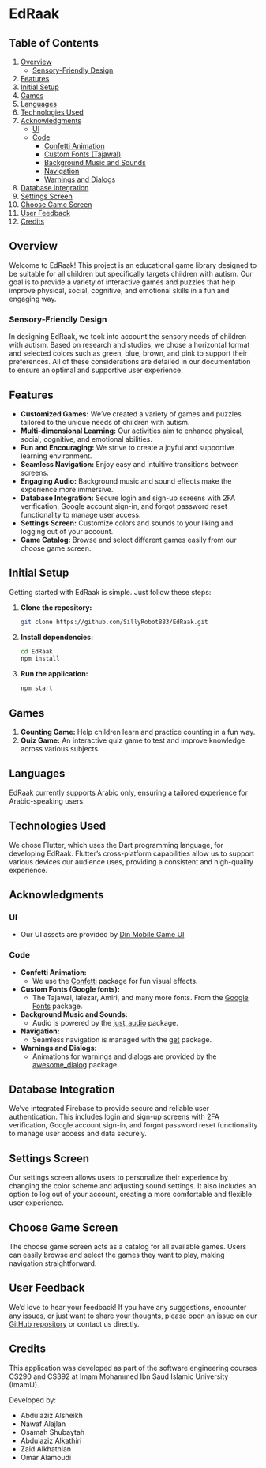 # EdRaak 

## Table of Contents

1. [Overview](#overview)
   - [Sensory-Friendly Design](#sensory-friendly-design)
2. [Features](#features)
3. [Initial Setup](#initial-setup)
4. [Games](#games)
5. [Languages](#languages)
6. [Technologies Used](#technologies-used)
7. [Acknowledgments](#acknowledgments)
   - [UI](#ui)
   - [Code](#code)
      - [Confetti Animation](#confetti-animation)
      - [Custom Fonts (Tajawal)](#custom-fonts-tajawal)
      - [Background Music and Sounds](#background-music-and-sounds)
      - [Navigation](#navigation)
      - [Warnings and Dialogs](#warnings-and-dialogs)
8. [Database Integration](#database-integration)
9. [Settings Screen](#settings-screen)
10. [Choose Game Screen](#choose-game-screen)
11. [User Feedback](#user-feedback)
12. [Credits](#credits)

## Overview

Welcome to EdRaak! This project is an educational game library designed to be suitable for all children but specifically targets children with autism. Our goal is to provide a variety of interactive games and puzzles that help improve physical, social, cognitive, and emotional skills in a fun and engaging way.

### Sensory-Friendly Design

In designing EdRaak, we took into account the sensory needs of children with autism. Based on research and studies, we chose a horizontal format and selected colors such as green, blue, brown, and pink to support their preferences. All of these considerations are detailed in our documentation to ensure an optimal and supportive user experience.

## Features

- **Customized Games:** We’ve created a variety of games and puzzles tailored to the unique needs of children with autism.
- **Multi-dimensional Learning:** Our activities aim to enhance physical, social, cognitive, and emotional abilities.
- **Fun and Encouraging:** We strive to create a joyful and supportive learning environment.
- **Seamless Navigation:** Enjoy easy and intuitive transitions between screens.
- **Engaging Audio:** Background music and sound effects make the experience more immersive.
- **Database Integration:** Secure login and sign-up screens with 2FA verification, Google account sign-in, and forgot password reset functionality to manage user access.
- **Settings Screen:** Customize colors and sounds to your liking and logging out of your account.
- **Game Catalog:** Browse and select different games easily from our choose game screen.

## Initial Setup

Getting started with EdRaak is simple. Just follow these steps:

1. **Clone the repository:**

   ```bash
   git clone https://github.com/SillyRobot883/EdRaak.git
   ```

2. **Install dependencies:**

   ```bash
   cd EdRaak
   npm install
   ```

3. **Run the application:**

   ```bash
   npm start
   ```

## Games

1. **Counting Game:** Help children learn and practice counting in a fun way.
2. **Quiz Game:** An interactive quiz game to test and improve knowledge across various subjects.

## Languages

EdRaak currently supports Arabic only, ensuring a tailored experience for Arabic-speaking users.

## Technologies Used

We chose Flutter, which uses the Dart programming language, for developing EdRaak. Flutter’s cross-platform capabilities allow us to support various devices our audience uses, providing a consistent and high-quality experience.

## Acknowledgments

### UI

- Our UI assets are provided by [Din Mobile Game UI](https://www.figma.com/community/file/1180593133226454532/din-mobile-game-ui?searchSessionId=ls5c3toa-o3wh097cv2)

### Code

- **Confetti Animation:**
  - We use the [Confetti](https://pub.dev/packages/confetti) package for fun visual effects.
- **Custom Fonts (Google fonts):**
  - The Tajawal, lalezar, Amiri, and many more fonts. From the [Google Fonts](https://pub.dev/packages/google_fonts) package.
- **Background Music and Sounds:**
  - Audio is powered by the [just_audio](https://pub.dev/packages/just_audio) package.
- **Navigation:**
  - Seamless navigation is managed with the [get](https://pub.dev/packages/get) package.
- **Warnings and Dialogs:**
  - Animations for warnings and dialogs are provided by the [awesome_dialog](https://pub.dev/packages/awesome_dialog) package.

## Database Integration

We’ve integrated Firebase to provide secure and reliable user authentication. This includes login and sign-up screens with 2FA verification, Google account sign-in, and forgot password reset functionality to manage user access and data securely.

## Settings Screen

Our settings screen allows users to personalize their experience by changing the color scheme and adjusting sound settings. It also includes an option to log out of your account, creating a more comfortable and flexible user experience.

## Choose Game Screen

The choose game screen acts as a catalog for all available games. Users can easily browse and select the games they want to play, making navigation straightforward.

## User Feedback

We’d love to hear your feedback! If you have any suggestions, encounter any issues, or just want to share your thoughts, please open an issue on our [GitHub repository](https://github.com/SillyRobot883/EdRaak/issues) or contact us directly.

## Credits

This application was developed as part of the software engineering courses CS290 and CS392 at Imam Mohammed Ibn Saud Islamic University (ImamU).

Developed by:
- Abdulaziz Alsheikh
- Nawaf Alajlan
- Osamah Shubaytah
- Abdulaziz Alkathiri
- Zaid Alkhathlan
- Omar Alamoudi
